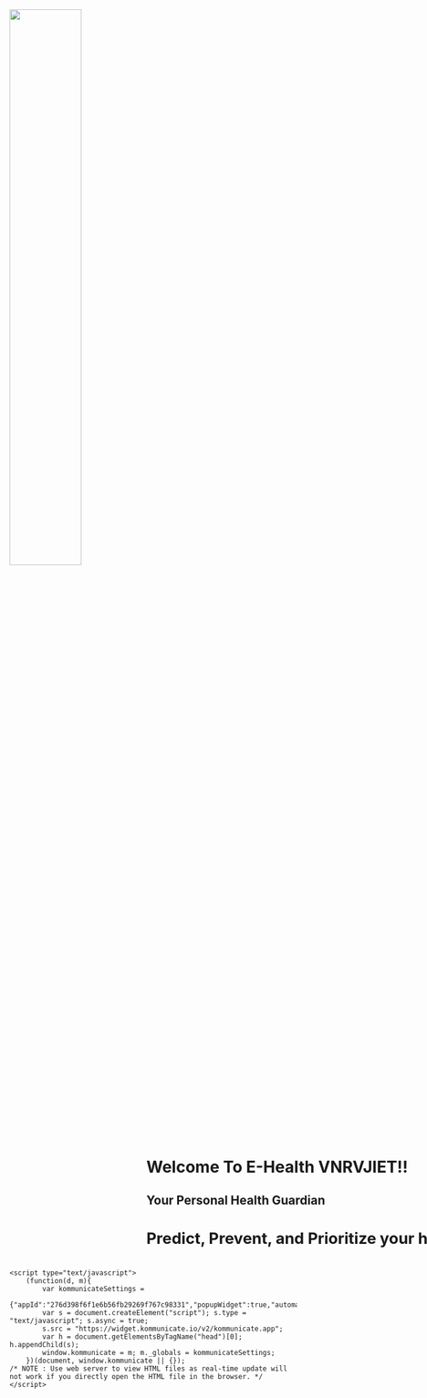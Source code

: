 <!DOCTYPE html>
<html lang="en">
<head>
    <meta charset="UTF-8">
    <meta name="viewport" content="width=device-width, initial-scale=1.0">
    <link rel="stylesheet" href="fp.css">
    <link href="https://fonts.googleapis.com/css2?family=Black+Ops+One&family=Bubblegum+Sans&family=Cherry+Bomb+One&family=Chivo:wght@300;400&family=Enriqueta&family=Lilita+One&family=Teko:wght@600&display=swap" rel="stylesheet">
    <title>E-Health@VNRVJIET</title>
</head>
<body style="background-image: url('./picc.jpg');width: 36rem; background-repeat: no-repeat; background-size: 100%; ">
    <img src="./logoo.jpg" style="width: 50%;" alt="">
    <h1 style="margin-left: 15rem; margin-top: 4rem; width: 40rem;">Welcome To E-Health VNRVJIET!!</h1>
    <h2 style="margin-left: 15rem;width: 40rem;"> Your Personal Health Guardian</h2>
    <h4 style="margin-left: 15rem;width: 40rem; font-size: 1.7rem; width: 50rem;"> Predict, Prevent, and Prioritize your health journey...</h4>

    <script type="text/javascript">
        (function(d, m){
            var kommunicateSettings = 
                {"appId":"276d398f6f1e6b56fb29269f767c98331","popupWidget":true,"automaticChatOpenOnNavigation":true};
            var s = document.createElement("script"); s.type = "text/javascript"; s.async = true;
            s.src = "https://widget.kommunicate.io/v2/kommunicate.app";
            var h = document.getElementsByTagName("head")[0]; h.appendChild(s);
            window.kommunicate = m; m._globals = kommunicateSettings;
        })(document, window.kommunicate || {});
    /* NOTE : Use web server to view HTML files as real-time update will not work if you directly open the HTML file in the browser. */
    </script>
</body>
</html>
